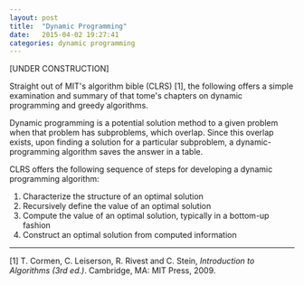 ```yaml
---
layout: post
title:  "Dynamic Programming"
date:   2015-04-02 19:27:41
categories: dynamic programming
---
```

[UNDER CONSTRUCTION]

Straight out of MIT's algorithm bible (CLRS) [1], the following offers a simple examination and summary of that tome's chapters on dynamic programming and greedy algorithms.

Dynamic programming is a potential solution method to a given problem when that problem has subproblems, which overlap. Since this overlap exists, upon finding a solution for a particular subproblem, a dynamic-programming algorithm saves the answer in a table.

CLRS offers the following sequence of steps for developing a dynamic programming algorithm:

1. Characterize the structure of an optimal solution
2. Recursively define the value of an optimal solution
3. Compute the value of an optimal solution, typically in a bottom-up fashion
4. Construct an optimal solution from computed information


---
[1] T. Cormen, C. Leiserson, R. Rivest and C. Stein, _Introduction to Algorithms (3rd ed.)_. Cambridge, MA: MIT Press, 2009.

